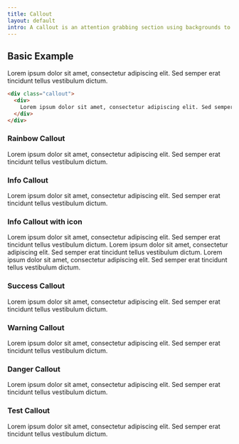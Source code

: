 ```yaml
---
title: Callout
layout: default
intro: A callout is an attention grabbing section using backgrounds to stand out from other sections.
---
```


## Basic Example

  <div class="callout">
    <div> 
      Lorem ipsum dolor sit amet, consectetur adipiscing elit. Sed semper erat tincidunt tellus vestibulum dictum. 
    </div>
  </div>

```html
<div class="callout">
  <div> 
    Lorem ipsum dolor sit amet, consectetur adipiscing elit. Sed semper erat tincidunt tellus vestibulum dictum. 
  </div>
</div>
```

### Rainbow Callout

<div class="callout callout--rainbow">
  <div> 
    Lorem ipsum dolor sit amet, consectetur adipiscing elit. Sed semper erat tincidunt tellus vestibulum dictum. 
  </div>
</div>

### Info Callout

<div class="callout callout--info">
  <div> 
    Lorem ipsum dolor sit amet, consectetur adipiscing elit. Sed semper erat tincidunt tellus vestibulum dictum. 
  </div>
</div>

### Info Callout with icon

<div class="callout callout--info">
  <div class="layout-flex-baseline"> 
    <span class="fas fa-external-link-alt margin-right-small" aria-hidden="true"></span>
    <div>
      Lorem ipsum dolor sit amet, consectetur adipiscing elit. Sed semper erat tincidunt tellus vestibulum dictum. Lorem ipsum dolor sit amet, consectetur adipiscing elit. Sed semper erat tincidunt tellus vestibulum dictum. Lorem ipsum dolor sit amet, consectetur adipiscing elit. Sed semper erat tincidunt tellus vestibulum dictum. 
    </div>
  </div>
</div>

### Success Callout

<div class="callout callout--success">
  <div> 
    Lorem ipsum dolor sit amet, consectetur adipiscing elit. Sed semper erat tincidunt tellus vestibulum dictum. 
  </div>
</div>

### Warning Callout

<div class="callout callout--warning">
  <div> 
    Lorem ipsum dolor sit amet, consectetur adipiscing elit. Sed semper erat tincidunt tellus vestibulum dictum. 
  </div>
</div>

### Danger Callout

<div class="callout callout--danger">
  <div> 
    Lorem ipsum dolor sit amet, consectetur adipiscing elit. Sed semper erat tincidunt tellus vestibulum dictum. 
  </div>
</div>

### Test Callout

<div class="callout callout--test">
  <div> 
    Lorem ipsum dolor sit amet, consectetur adipiscing elit. Sed semper erat tincidunt tellus vestibulum dictum. 
  </div>
</div>